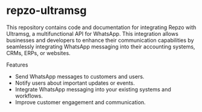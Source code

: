 # repzo-ultramsg

This repository contains code and documentation for integrating Repzo with Ultramsg, a multifunctional API for WhatsApp. This integration allows businesses and developers to enhance their communication capabilities by seamlessly integrating WhatsApp messaging into their accounting systems, CRMs, ERPs, or websites.

Features

- Send WhatsApp messages to customers and users.
- Notify users about important updates or events.
- Integrate WhatsApp messaging into your existing systems and workflows.
- Improve customer engagement and communication.
